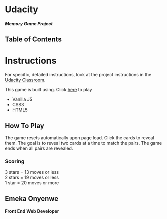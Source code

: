 
# Udacity
##### Memory Game Project

## Table of Contents


# Instructions
For specific, detailed instructions, look at the project instructions in the [Udacity Classroom](https://classroom.udacity.com/me).

This game is built using. Click [here](https://emek-lemark.github.io.) to play
* Vanilla JS
* CSS3
* HTML5


## How To Play
The game resets automatically upon page load. Click the cards to reveal them. The goal is to reveal
two cards at a time to match the pairs. The game ends when all pairs are revealed.


### Scoring
3 stars = 13 moves or less  
2 stars = 19 moves or less  
1 star = 20 moves or more


## Emeka Onyenwe
#### Front End Web Developer